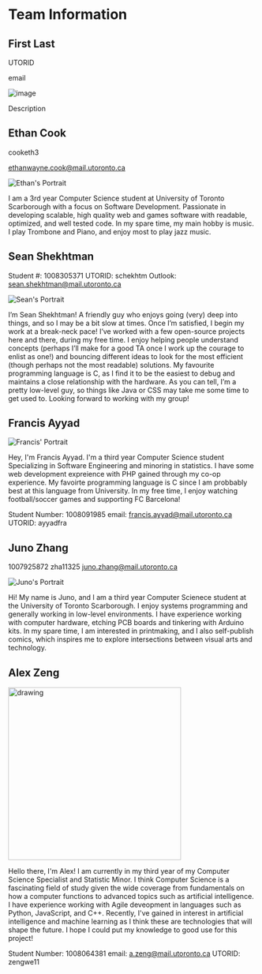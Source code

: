 # Team Information

## First Last

UTORID

email

![image](path/to/image)

Description

## Ethan Cook

cooketh3

ethanwayne.cook@mail.utoronto.ca

![Ethan's Portrait](./images/ethan.jpeg)

I am a 3rd year Computer Science student at University of Toronto Scarborough with a focus on Software Development. Passionate in developing scalable, high quality web and games software with readable, optimized, and well tested code. In my spare time, my main hobby is music. I play Trombone and Piano, and enjoy most to play jazz music.

## Sean Shekhtman

Student #: 1008305371
UTORID: schekhtm
Outlook: sean.shekhtman@mail.utoronto.ca

![Sean's Portrait](./images/sean.jpg)

I’m Sean Shekhtman! A friendly guy who enjoys going (very) deep into
things, and so I may be a bit slow at times. Once I’m satisfied, I begin my
work at a break-neck pace! I’ve worked with a few open-source projects
here and there, during my free time. I enjoy helping people understand
concepts (perhaps I’ll make for a good TA once I work up the courage
to enlist as one!) and bouncing different ideas to look for the most efficient (though perhaps not the most readable) solutions. My favourite programming language is C, as I find it to be the easiest to debug and maintains a close relationship with the hardware. As you can tell, I’m a pretty low-level guy, so things like Java or CSS may take me some time to get used to. Looking forward to working with my group!

## Francis Ayyad

![Francis' Portrait](./images/Francis.jpg)

Hey, I'm Francis Ayyad. I'm a third year Computer Science student Specializing in Software Engineering and minoring in statistics. I have some web development expreience with PHP gained through my co-op experience. My favoirte programming language is C since I am probbably best at this language from University. In my free time, I enjoy watching football/soccer games and supporting FC Barcelona!

Student Number: 1008091985
email: francis.ayyad@mail.utoronto.ca
UTORID: ayyadfra


## Juno Zhang

1007925872
zha11325
juno.zhang@mail.utoronto.ca

![Juno's Portrait](./images/juno.jpg)

Hi! My name is Juno, and I am a third year Computer Scienece student at the University of Toronto Scarborough.
I enjoy systems programming and generally working in low-level environments. I have experience working with
computer hardware, etching PCB boards and tinkering with Arduino kits. In my spare time, I am interested in
printmaking, and I also self-publish comics, which inspires me to explore intersections between visual arts 
and technology. 

## Alex Zeng

<img src="./images/alex.JPEG" alt="drawing" width="350"/>

Hello there, I'm Alex! I am currently in my third year of my Computer Science Specialist and Statistic Minor. I think Computer Science is a fascinating field of study given the wide coverage from fundamentals on how a computer functions to advanced topics such as artificial intelligence. I have experience working with Agile deveopment in languages such as Python, JavaScript, and C++. Recently, I've gained in interest in artificial intelligence and machine learning as I think these are technologies that will shape the future. I hope I could put my knowledge to good use for this project!

Student Number: 1008064381
email: a.zeng@mail.utoronto.ca
UTORID: zengwe11
